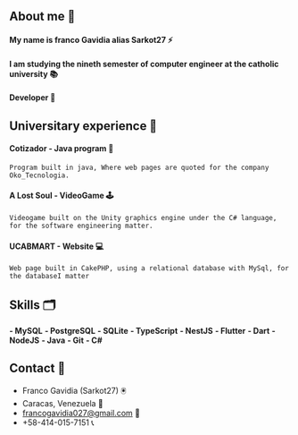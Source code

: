 ## About me 🔰

#### My name is franco Gavidia alias Sarkot27 ⚡
####  I am studying the nineth semester of computer engineer at the catholic university 📚
#### Developer 🔑


## Universitary experience 📑
#### Cotizador - Java program 💸
``Program built in java, Where web pages are quoted for the company Oko_Tecnologia.``
#### A Lost Soul - VideoGame 🕹️
``Videogame built on the Unity graphics engine under the C# language, for the software engineering matter.``
#### UCABMART - Website 💻
``Web page built in CakePHP, using a relational database with MySql, for the databaseI matter``

## Skills 🗂️
**- MySQL**
**- PostgreSQL**
**- SQLite**
**- TypeScript**
**- NestJS**
**- Flutter**
**- Dart**
**- NodeJS**
**- Java**
**- Git**
**- C#**

## Contact 💼 

- Franco Gavidia (Sarkot27) 🖲️
- Caracas, Venezuela 📌
- francogavidia027@gmail.com 📧
- +58-414-015-7151 📞
